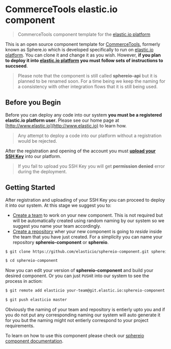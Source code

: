# CommerceTools elastic.io component

> CommerceTools component template for the [elastic.io platform](http://www.elastic.io "elastic.io platform")

This is an open source component template for [CommerceTools](http://www.commercetools.com/en/), formerly known as Sphere.io which is developed specifically to run on [elastic.io platform](http://www.elastic.io "elastic.io platform"). You can clone it and change it as you wish. However, **if you plan to deploy it into [elastic.io platform](http://www.elastic.io "elastic.io platform") you must follow sets of instructions to succseed**. 

> Please note that the component is still called **sphereio-api** but it is planned to be renamed soon. For a time being we keep the naming for a consistency with other integration flows that it is still being used.

## Before you Begin

Before you can deploy any code into our system **you must be a registered elastic.io platform user**. Please see our home page at [http://www.elastic.io](http://www.elastic.io) to learn how. 

> Any attempt to deploy a code into our platform without a registration would be rejected.

After the registration and opening of the account you must **[upload your SSH Key](http://docs.elastic.io/docs/ssh-key)** into our platform. 

> If you fail to upload you SSH Key you will get **permission denied** error during the deployment.

## Getting Started

After registration and uploading of your SSH Key you can proceed to deploy it into our system. At this stage we suggest you to:
* [Create a team](http://docs.elastic.io/docs/teams) to work on your new component. This is not required but will be automatically created using random naming by our system so we suggest you name your team accordingly.
* [Create a repository](http://docs.elastic.io/docs/component-repositories) wher your new component is going to *reside* inside the team that you have just created. For a simplicity you can name your repository **sphereio-component** or **sphereio**.

```bash
$ git clone https://github.com/elasticio/sphereio-component.git sphereio-component

$ cd sphereio-component
```
Now you can edit your version of **sphereio-component** and build your desired component. Or you can just ``PUSH``it into our system to see the process in action:

```bash
$ git remote add elasticio your-team@git.elastic.io:sphereio-component.git

$ git push elasticio master
```
Obviously the naming of your team and repository is entierly upto you and if you do not put any corresponding naming our system will auto generate it for you but the naming might not entierly correspond to your project requirements.

To learn on how to use this component please check our [sphereio component documentation](http://docs.elastic.io/docs/sphereio).
